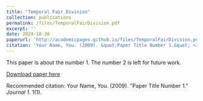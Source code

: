 ```yaml
---
title: "Temporal Fair Division"
collection: publications
permalink: /files/TemporalFairDivision.pdf
excerpt: ''
date: 2024-10-30
paperurl: 'http://academicpages.github.io/files/TemporalFairDivision.pdf'
citation: 'Your Name, You. (2009). &quot;Paper Title Number 1.&quot; <i>Journal 1</i>. 1(1).'
---
```

This paper is about the number 1. The number 2 is left for future work.

[Download paper here](http://academicpages.github.io/files/paper1.pdf)

Recommended citation: Your Name, You. (2009). "Paper Title Number 1." <i>Journal 1</i>. 1(1).
